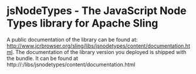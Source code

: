 jsNodeTypes - The JavaScript Node Types library for Apache Sling
=============

A public documentation of the library can be found at: http://www.jcrbrowser.org/sling/libs/jsnodetypes/content/documentation.html.
The documentation of the library version you deployed is shipped with the bundle. It can be found at http://<yourserver>:<yourport>/libs/jsnodetypes/content/documentation.html
